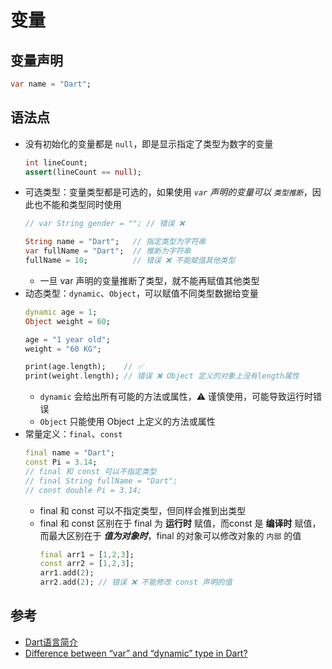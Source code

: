 # 变量

## 变量声明

```dart
var name = "Dart";
```

## 语法点

- 没有初始化的变量都是 `null`，即是显示指定了类型为数字的变量
    ```dart
    int lineCount;
    assert(lineCount == null);
    ```
- 可选类型：变量类型都是可选的，如果使用 _`var` 声明的变量可以 `类型推断`_，因此也不能和类型同时使用
    ```dart
    // var String gender = ""; // 错误 ❌

    String name = "Dart";   // 指定类型为字符串
    var fullName = "Dart";  // 推断为字符串
    fullName = 10;          // 错误 ❌ 不能赋值其他类型
    ```
    - 一旦 var 声明的变量推断了类型，就不能再赋值其他类型
- 动态类型：`dynamic`、`Object`，可以赋值不同类型数据给变量
    ```dart
    dynamic age = 1;
    Object weight = 60;

    age = "1 year old";
    weight = "60 KG";

    print(age.length);    // ✅
    print(weight.length); // 错误 ❌ Object 定义的对象上没有length属性
    ```
    - `dynamic` 会给出所有可能的方法或属性，⚠️ 谨慎使用，可能导致运行时错误
    - `Object` 只能使用 Object 上定义的方法或属性
- 常量定义：`final`、`const`
    ```dart
    final name = "Dart";
    const Pi = 3.14;
    // final 和 const 可以不指定类型
    // final String fullName = "Dart";
    // const double Pi = 3.14;
    ```
    - final 和 const 可以不指定类型，但同样会推到出类型
    - final 和 const 区别在于 final 为 **运行时** 赋值，而const 是 **编译时** 赋值，而最大区别在于 _**值为对象时**_，final 的对象可以修改对象的 `内部` 的值
        ```dart
        final arr1 = [1,2,3];
        const arr2 = [1,2,3];
        arr1.add(2);
        arr2.add(2); // 错误 ❌ 不能修改 const 声明的值
        ```

## 参考

- [Dart语言简介](https://book.flutterchina.club/chapter1/dart.html)
- [Difference between “var” and “dynamic” type in Dart?](https://stackoverflow.com/questions/12416507/difference-between-var-and-dynamic-type-in-dart)